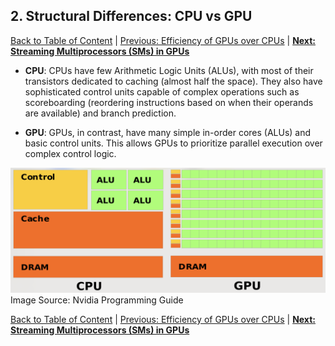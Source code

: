 ## 2. Structural Differences: CPU vs GPU
[Back to Table of Content](../../Readme.md) | [Previous: Efficiency of GPUs over CPUs](02_efficiency.md) | **[Next: Streaming Multiprocessors (SMs) in GPUs](04_streaming_multiprocessors.md)**

- **CPU**: CPUs have few Arithmetic Logic Units (ALUs), with most of their transistors dedicated to caching (almost half the space). They also have sophisticated control units capable of complex operations such as scoreboarding (reordering instructions based on when their operands are available) and branch prediction.
  
- **GPU**: GPUs, in contrast, have many simple in-order cores (ALUs) and basic control units. This allows GPUs to prioritize parallel execution over complex control logic.

<div style="display: flex; justify-content: space-around;">
    <div style="text-align: center;">
        <img src="./imgs/cpu.png" alt="Efficiency Comparison 1" style="width: 300px; height: 200px;">
    </div>
    <div style="text-align: center;">
        <img src="./imgs/gpu.png" alt="Efficiency Comparison 2" style="width: 300px; height: 200px;">
    </div>
</div>
Image Source: Nvidia Programming Guide

[Back to Table of Content](../../Readme.md) | [Previous: Efficiency of GPUs over CPUs](02_efficiency.md) | **[Next: Streaming Multiprocessors (SMs) in GPUs](04_streaming_multiprocessors.md)**

